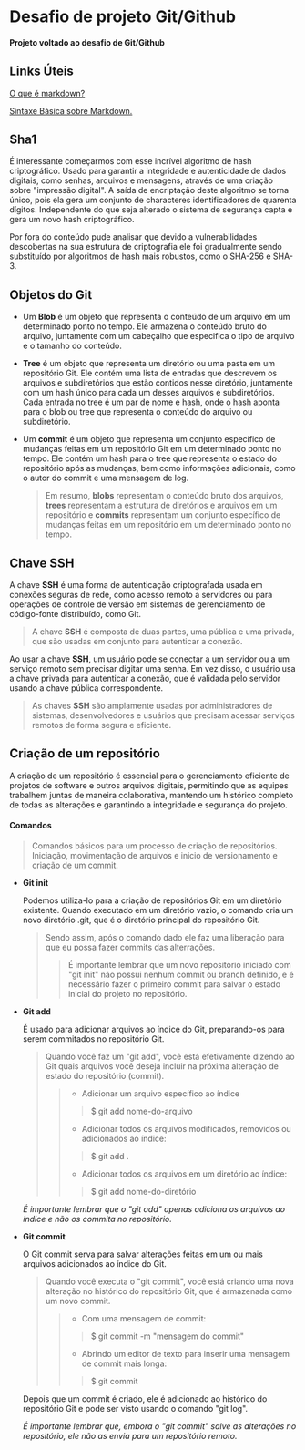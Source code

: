 # Desafio de projeto Git/Github
#### Projeto voltado ao desafio de Git/Github

## Links Úteis

[O que é markdown?](https://www.markdownguide.org/getting-started/) 

[Sintaxe Básica sobre Markdown.](https://www.markdownguide.org/basic-syntax/)

## Sha1 

É interessante começarmos com esse incrível algoritmo de hash criptográfico. Usado para garantir a integridade e autenticidade de dados digitais, como senhas, arquivos e mensagens, através de uma criação sobre "impressão digital". A saída de encriptação deste algoritmo se torna único, pois ela gera um conjunto de characteres identificadores de quarenta dígitos. Independente do que seja alterado o sistema de segurança capta e gera um novo hash criptográfico. 

Por fora do conteúdo pude analisar que devido a vulnerabilidades descobertas na sua estrutura de criptografia ele foi gradualmente sendo substituído por algoritmos de hash mais robustos, como o SHA-256 e SHA-3.

## Objetos do Git

- Um **Blob** é um objeto que representa o conteúdo de um arquivo em um determinado ponto no tempo. Ele armazena o conteúdo bruto do arquivo, juntamente com um cabeçalho que especifica o tipo de arquivo e o tamanho do conteúdo.

- **Tree** é um objeto que representa um diretório ou uma pasta em um repositório Git. Ele contém uma lista de entradas que descrevem os arquivos e subdiretórios que estão contidos nesse diretório, juntamente com um hash único para cada um desses arquivos e subdiretórios. Cada entrada no tree é um par de nome e hash, onde o hash aponta para o blob ou tree que representa o conteúdo do arquivo ou subdiretório.

- Um **commit** é um objeto que representa um conjunto específico de mudanças feitas em um repositório Git em um determinado ponto no tempo. Ele contém um hash para o tree que representa o estado do repositório após as mudanças, bem como informações adicionais, como o autor do commit e uma mensagem de log.

  >  Em resumo, **blobs** representam o conteúdo bruto dos arquivos, **trees** representam a estrutura de diretórios e arquivos em um repositório e **commits** representam um conjunto específico de mudanças feitas em um repositório em um determinado ponto no tempo.

## Chave SSH

A chave **SSH** é uma forma de autenticação criptografada usada em conexões seguras de rede, como acesso remoto a servidores ou para operações de controle de versão em sistemas de gerenciamento de código-fonte distribuído, como Git. 

> A chave **SSH** é composta de duas partes, uma pública e uma privada, que são usadas em conjunto para autenticar a conexão.

Ao usar a chave **SSH**, um usuário pode se conectar a um servidor ou a um serviço remoto sem precisar digitar uma senha. Em vez disso, o usuário usa a chave privada para autenticar a conexão, que é validada pelo servidor usando a chave pública correspondente.

> As chaves **SSH** são amplamente usadas por administradores de sistemas, desenvolvedores e usuários que precisam acessar serviços remotos de forma segura e eficiente.

## Criação de um repositório 

A criação de um repositório é essencial para o gerenciamento eficiente de projetos de software e outros arquivos digitais, permitindo que as equipes trabalhem juntas de maneira colaborativa, mantendo um histórico completo de todas as alterações e garantindo a integridade e segurança do projeto.

#### Comandos

> Comandos básicos para um processo de criação de repositórios. Iniciação, movimentação de arquivos e inicio de versionamento e criação de um commit.

- **Git init**

  Podemos utiliza-lo para a criação de repositórios Git em um diretório existente. Quando executado em um diretório vazio, o comando cria um novo diretório .git, que é o diretório principal do repositório Git. 

  >Sendo assim, após o comando dado ele faz uma liberação para que eu possa fazer commits das alterrações.
  >
  >>É importante lembrar que um novo repositório iniciado com "git init" não possui nenhum commit ou branch definido, e é necessário fazer o primeiro commit para salvar o estado inicial do projeto no repositório.

- **Git add**

  É usado para adicionar arquivos ao índice do Git, preparando-os para serem commitados no repositório Git.

  > Quando você faz um "git add", você está efetivamente dizendo ao Git quais arquivos você deseja incluir na próxima alteração de estado do repositório (commit).
  >
  > >- Adicionar um arquivo específico ao índice
  > >
  > >  > $ git add nome-do-arquivo
  > >
  > >- Adicionar todos os arquivos modificados, removidos ou adicionados ao índice:
  > >
  > >  > $ git add .
  > >
  > >- Adicionar todos os arquivos em um diretório ao índice:
  > >
  > >  >$ git add nome-do-diretório

  *É importante lembrar que o "git add" apenas adiciona os arquivos ao índice e não os commita no repositório.*

- **Git commit**

  O Git commit serva para salvar alterações feitas em um ou mais arquivos adicionados ao índice do Git. 

  > Quando você executa o "git commit", você está criando uma nova alteração no histórico do repositório Git, que é armazenada como um novo commit.
  >
  > >- Com uma mensagem de commit:
  > >
  > >  > $ git commit -m "mensagem do commit"
  > >
  > >- Abrindo um editor de texto para inserir uma mensagem de commit mais longa:
  > >
  > >  > $ git commit

  Depois que um commit é criado, ele é adicionado ao histórico do repositório Git e pode ser visto usando o comando "git log". 

  *É importante lembrar que, embora o "git commit" salve as alterações no repositório, ele não as envia para um repositório remoto.*
